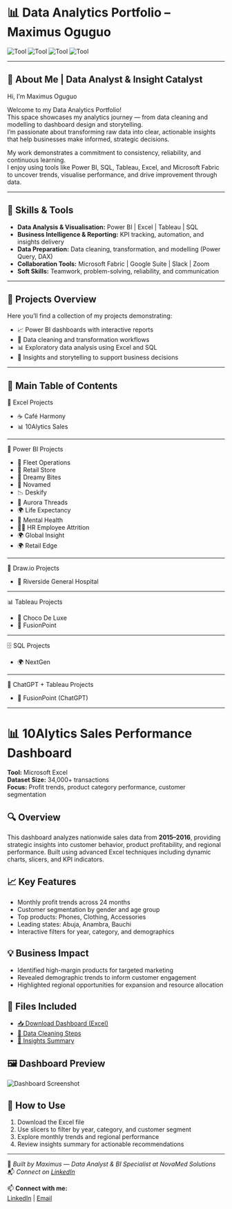 # 📊 Data Analytics Portfolio – Maximus Oguguo

![Tool](https://img.shields.io/badge/Tool-PowerBI-yellow)
![Tool](https://img.shields.io/badge/Tool-Excel-green)
![Tool](https://img.shields.io/badge/Tool-SQL-blue)
![Tool](https://img.shields.io/badge/Tool-Tableau-orange)

---

## 👋 About Me | Data Analyst & Insight Catalyst

Hi, I’m Maximus Oguguo  

Welcome to my Data Analytics Portfolio!  
This space showcases my analytics journey — from data cleaning and modelling to dashboard design and storytelling.  
I’m passionate about transforming raw data into clear, actionable insights that help businesses make informed, strategic decisions.  

My work demonstrates a commitment to consistency, reliability, and continuous learning.  
I enjoy using tools like Power BI, SQL, Tableau, Excel, and Microsoft Fabric to uncover trends, visualise performance, and drive improvement through data.

---

## 🧠 Skills & Tools

- **Data Analysis & Visualisation:** Power BI | Excel | Tableau | SQL  
- **Business Intelligence & Reporting:** KPI tracking, automation, and insights delivery  
- **Data Preparation:** Data cleaning, transformation, and modelling (Power Query, DAX)  
- **Collaboration Tools:** Microsoft Fabric | Google Suite | Slack | Zoom  
- **Soft Skills:** Teamwork, problem-solving, reliability, and communication  

---

## 🚀 Projects Overview

Here you’ll find a collection of my projects demonstrating:
- 📈 Power BI dashboards with interactive reports  
- 🧹 Data cleaning and transformation workflows  
- 📊 Exploratory data analysis using Excel and SQL  
- 🧠 Insights and storytelling to support business decisions  

---

## 📑 Main Table of Contents

📑 Excel Projects

- ☕ Café Harmony
- 📊 10Alytics Sales

---

🔷 Power BI Projects

- 🚗 Fleet Operations
- 🏪 Retail Store
- 🍪 Dreamy Bites
- 👥 Novamed
- 📉 Deskify
- 🧵 Aurora Threads
- 🌍 Life Expectancy
- 🧠 Mental Health
- 👩‍💼 HR Employee Attrition
- 🌍 Global Insight
- 🌍 Retail Edge

---

📝 Draw.io Projects

- 🏥 Riverside General Hospital

---

📊 Tableau Projects

- 🍫 Choco De Luxe
- 🔌 FusionPoint

---

🗄 SQL Projects

- 🌍 NextGen

---

🤖 ChatGPT + Tableau Projects

- 🔌 FusionPoint (ChatGPT)

---

# 📊 10Alytics Sales Performance Dashboard

**Tool:** Microsoft Excel  
**Dataset Size:** 34,000+ transactions  
**Focus:** Profit trends, product category performance, customer segmentation

## 🔍 Overview
This dashboard analyzes nationwide sales data from **2015–2016**, providing strategic insights into customer behavior, product profitability, and regional performance. Built using advanced Excel techniques including dynamic charts, slicers, and KPI indicators.

## 📈 Key Features
- Monthly profit trends across 24 months  
- Customer segmentation by gender and age group  
- Top products: Phones, Clothing, Accessories  
- Leading states: Abuja, Anambra, Bauchi  
- Interactive filters for year, category, and demographics  

## 💡 Business Impact
- Identified high-margin products for targeted marketing  
- Revealed demographic trends to inform customer engagement  
- Highlighted regional opportunities for expansion and resource allocation  

## 📎 Files Included
- [📥 Download Dashboard (Excel)](https://github.com/Maxyblaq1/Data-Analytics-Portfolio---Maximus-Oguguo/tree/main) 
- [📄 Data Cleaning Steps](https://github.com/your-username/your-repo-name/blob/main/Data_Cleaning_Steps.md)  
- [📑 Insights Summary](https://github.com/your-username/your-repo-name/blob/main/Insights_Summary.pdf)

## 🖼️ Dashboard Preview  
![Dashboard Screenshot](https://github.com/your-username/your-repo-name/blob/main/dashboard_preview.png)

<!-- Optional GIF preview -->
<!-- ![Dashboard Demo](https://github.com/your-username/your-repo-name/blob/main/dashboard_demo.gif) -->

## 🚀 How to Use
1. Download the Excel file  
2. Use slicers to filter by year, category, and customer segment  
3. Explore monthly trends and regional performance  
4. Review insights summary for actionable recommendations

---

📌 _Built by Maximus — Data Analyst & BI Specialist at NovaMed Solutions_  
📬 _Connect on [LinkedIn](https://www.linkedin.com/in/your-profile)_


📫 **Connect with me:**  
[LinkedIn](https://www.linkedin.com/in/maximus-oguguo-chinaemeucheya) | [Email](mailto:maxyblaq@yahoo.com)
